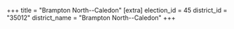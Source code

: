 +++
title = "Brampton North--Caledon"
[extra]
election_id = 45
district_id = "35012"
district_name = "Brampton North--Caledon"
+++
